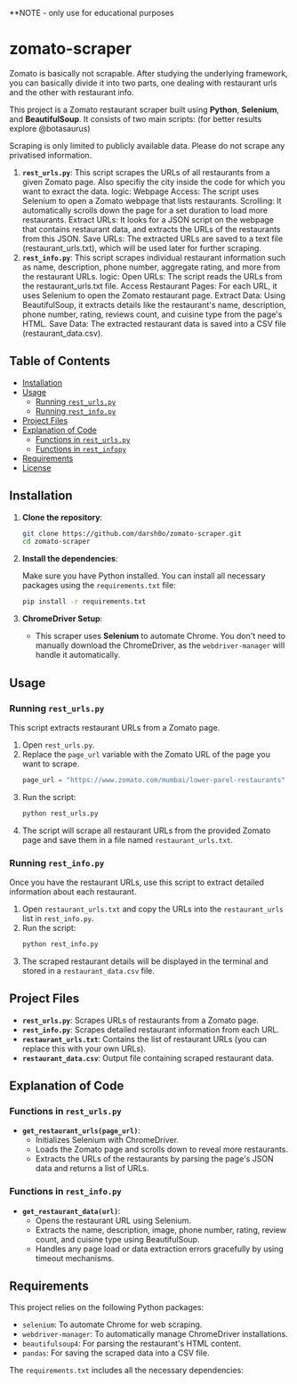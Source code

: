 
**NOTE - only use for educational purposes 


# zomato-scraper
Zomato is basically not scrapable. After studying the underlying framework, you can basically divide it into two parts, one dealing with restaurant urls and the other with restaurant info. 


This project is a Zomato restaurant scraper built using **Python**, **Selenium**, and **BeautifulSoup**. It consists of two main scripts:
(for better results explore @botasaurus)

Scraping is only limited to publicly available data. Please do not scrape any privatised information. 

1. **`rest_urls.py`**: This script scrapes the URLs of all restaurants from a given Zomato page. Also specifiy the city inside the code for which you want to exract the data.
logic: 
Webpage Access: The script uses Selenium to open a Zomato webpage that lists restaurants.
Scrolling: It automatically scrolls down the page for a set duration to load more restaurants.
Extract URLs: It looks for a JSON script on the webpage that contains restaurant data, and extracts the URLs of the restaurants from this JSON.
Save URLs: The extracted URLs are saved to a text file (restaurant_urls.txt), which will be used later for further scraping.
2. **`rest_info.py`**: This script scrapes individual restaurant information such as name, description, phone number, aggregate rating, and more from the restaurant URLs.
logic:
Open URLs: The script reads the URLs from the restaurant_urls.txt file.
Access Restaurant Pages: For each URL, it uses Selenium to open the Zomato restaurant page.
Extract Data: Using BeautifulSoup, it extracts details like the restaurant's name, description, phone number, rating, reviews count, and cuisine type from the page's HTML.
Save Data: The extracted restaurant data is saved into a CSV file (restaurant_data.csv). 

## Table of Contents
- [Installation](#installation)
- [Usage](#usage)
  - [Running `rest_urls.py`](#running-rest_urlspy)
  - [Running `rest_info.py`](#running-rest_infopy)
- [Project Files](#project-files)
- [Explanation of Code](#explanation-of-code)
  - [Functions in `rest_urls.py`](#functions-in-rest_urlspy)
  - [Functions in `rest_infopy`](#functions-in-rest_infopy)
- [Requirements](#requirements)
- [License](#license)

## Installation

1. **Clone the repository**:
    ```bash
    git clone https://github.com/darsh0o/zomato-scraper.git
    cd zomato-scraper
    ```

2. **Install the dependencies**:

    Make sure you have Python installed. You can install all necessary packages using the `requirements.txt` file:
    
    ```bash
    pip install -r requirements.txt
    ```

3. **ChromeDriver Setup**:
    - This scraper uses **Selenium** to automate Chrome. You don't need to manually download the ChromeDriver, as the `webdriver-manager` will handle it automatically.

## Usage

### Running `rest_urls.py`

This script extracts restaurant URLs from a Zomato page.

1. Open `rest_urls.py`.
2. Replace the `page_url` variable with the Zomato URL of the page you want to scrape.
    ```python
    page_url = "https://www.zomato.com/mumbai/lower-parel-restaurants"
    ```
3. Run the script:
    ```bash
    python rest_urls.py
    ```
4. The script will scrape all restaurant URLs from the provided Zomato page and save them in a file named `restaurant_urls.txt`.

### Running `rest_info.py`

Once you have the restaurant URLs, use this script to extract detailed information about each restaurant.

1. Open `restaurant_urls.txt` and copy the URLs into the `restaurant_urls` list in `rest_info.py`.
2. Run the script:
    ```bash
    python rest_info.py
    ```
3. The scraped restaurant details will be displayed in the terminal and stored in a `restaurant_data.csv` file.

## Project Files

- **`rest_urls.py`**: Scrapes URLs of restaurants from a Zomato page.
- **`rest_info.py`**: Scrapes detailed restaurant information from each URL.
- **`restaurant_urls.txt`**: Contains the list of restaurant URLs (you can replace this with your own URLs).
- **`restaurant_data.csv`**: Output file containing scraped restaurant data.

## Explanation of Code

### Functions in `rest_urls.py`

- **`get_restaurant_urls(page_url)`**:
    - Initializes Selenium with ChromeDriver.
    - Loads the Zomato page and scrolls down to reveal more restaurants.
    - Extracts the URLs of the restaurants by parsing the page's JSON data and returns a list of URLs.

### Functions in `rest_info.py`

- **`get_restaurant_data(url)`**:
    - Opens the restaurant URL using Selenium.
    - Extracts the name, description, image, phone number, rating, review count, and cuisine type using BeautifulSoup.
    - Handles any page load or data extraction errors gracefully by using timeout mechanisms.

## Requirements

This project relies on the following Python packages:

- `selenium`: To automate Chrome for web scraping.
- `webdriver-manager`: To automatically manage ChromeDriver installations.
- `beautifulsoup4`: For parsing the restaurant's HTML content.
- `pandas`: For saving the scraped data into a CSV file.

The `requirements.txt` includes all the necessary dependencies:



